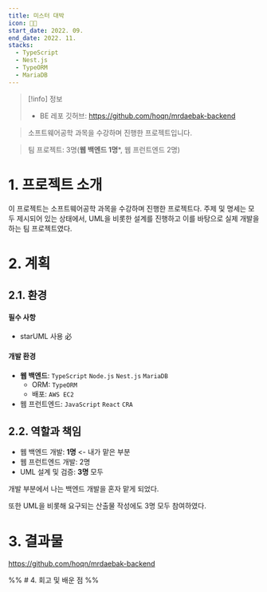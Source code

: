 ```yaml
---
title: 미스터 대박
icon: 👨‍🍳
start_date: 2022. 09.
end_date: 2022. 11.
stacks:
  - TypeScript
  - Nest.js
  - TypeORM
  - MariaDB
---
```

> [!info] 정보
> 
> - BE 레포 깃허브: https://github.com/hoqn/mrdaebak-backend

> 소프트웨어공학 과목을 수강하며 진행한 프로젝트입니다.

> 팀 프로젝트: 3명(**웹 백엔드 1명***, 웹 프런트엔드 2명)

# 1. 프로젝트 소개

이 프로젝트는 소프트웨어공학 과목을 수강하며 진행한 프로젝트다. 주제 및 명세는 모두 제시되어 있는 상태에서, UML을 비롯한 설계를 진행하고 이를 바탕으로 실제 개발을 하는 팀 프로젝트였다.

# 2. 계획

## 2.1. 환경

#### 필수 사항

- starUML 사용 必

#### 개발 환경

- **웹 백엔드**: `TypeScript` `Node.js` `Nest.js` `MariaDB`
	- ORM: `TypeORM`
	- 배포: `AWS EC2`
- 웹 프런트엔드: `JavaScript` `React` `CRA`

## 2.2. 역할과 책임

- 웹 백엔드 개발: **1명** <- 내가 맡은 부분
- 웹 프런트엔드 개발: 2명
- UML 설계 및 검증: **3명** 모두

개발 부분에서 나는 백엔드 개발을 혼자 맡게 되었다.

또한 UML을 비롯해 요구되는 산출물 작성에도 3명 모두 참여하였다.

# 3. 결과물

https://github.com/hoqn/mrdaebak-backend

%% # 4. 회고 및 배운 점 %%